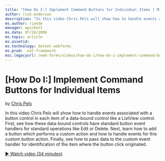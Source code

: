 ```yaml
---
title: "[How Do I:] Implement Command Buttons for Individual Items | Microsoft Docs"
author: rick-anderson
description: "In this video Chris Pels will show how to handle events associated with a button control in each item of a data-bound control like a ListView control. First,..."
ms.author: riande
manager: wpickett
ms.date: 07/24/2008
ms.topic: article
ms.assetid: 
ms.technology: dotnet-webforms
ms.prod: .net-framework
msc.legacyurl: /web-forms/videos/how-do-i/how-do-i-implement-command-buttons-for-individual-items
---
```

[How Do I:] Implement Command Buttons for Individual Items
====================
by [Chris Pels](https://twitter.com/chrispels)

In this video Chris Pels will show how to handle events associated with a button control in each item of a data-bound control like a ListView control. First, see how these data-bound controls have standard button event handlers for standard operations like Edit or Delete. Next, learn how to add a button which performs a custom action and how to handle events for this custom button action. Finally, see how to pass data to the custom event handler for identification of the item where the button click originated.

[&#9654; Watch video (34 minutes)](https://channel9.msdn.com/Blogs/ASP-NET-Site-Videos/how-do-i-implement-command-buttons-for-individual-items)